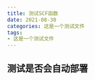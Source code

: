 ```yaml
---
title: 测试SCF函数
date: 2021-08-30
categories: 这是一个测试文件
tags: 
- 这是一个测试文件
---
```

## 测试是否会自动部署
